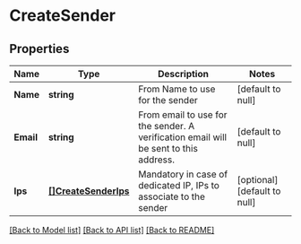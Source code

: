 # CreateSender

## Properties
Name | Type | Description | Notes
------------ | ------------- | ------------- | -------------
**Name** | **string** | From Name to use for the sender | [default to null]
**Email** | **string** | From email to use for the sender. A verification email will be sent to this address. | [default to null]
**Ips** | [**[]CreateSenderIps**](CreateSenderIps.md) | Mandatory in case of dedicated IP, IPs to associate to the sender | [optional] [default to null]

[[Back to Model list]](../README.md#documentation-for-models) [[Back to API list]](../README.md#documentation-for-api-endpoints) [[Back to README]](../README.md)

